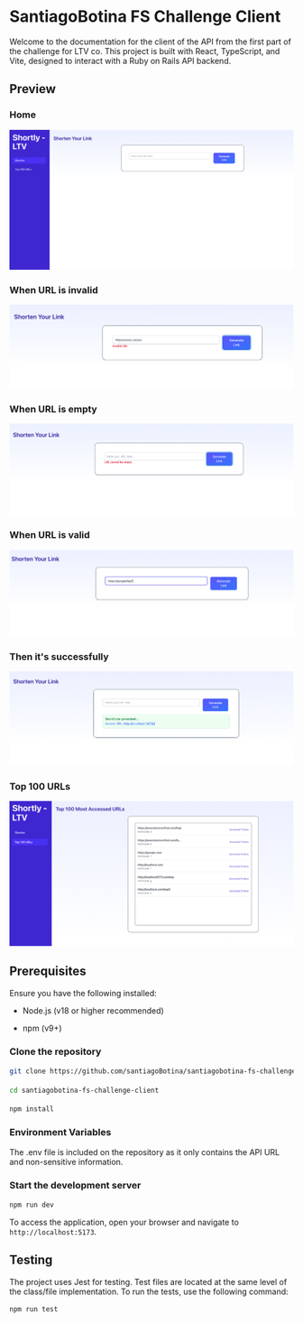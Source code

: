 # SantiagoBotina FS Challenge Client
Welcome to the documentation for the client of the API from the first part of the challenge for LTV co.
This project is built with React, TypeScript, and Vite, designed to interact with a Ruby on Rails API backend.

## Preview
### Home
![Home](./public/screenshoots/home.png)
### When URL is invalid
![invalid_url](./public/screenshoots/invalid_url.png)
### When URL is empty
![url_not_empty](./public/screenshoots/url_not_empty.png)
### When URL is valid
![valid_url](./public/screenshoots/valid_url.png)
### Then it's successfully
![created_url](./public/screenshoots/created_url.png)
### Top 100 URLs
![top_100](./public/screenshoots/top_100.png)

## Prerequisites
Ensure you have the following installed:

- Node.js (v18 or higher recommended)

- npm (v9+)

### Clone the repository
```bash
git clone https://github.com/santiagoBotina/santiagobotina-fs-challenge-client.git

cd santiagobotina-fs-challenge-client

npm install
```

### Environment Variables
The .env file is included on the repository as it only contains the API URL and non-sensitive information.

### Start the development server
```bash
npm run dev
```

To access the application, open your browser and navigate to `http://localhost:5173`.

## Testing
The project uses Jest for testing. Test files are located at the same level of the class/file implementation.
To run the tests, use the following command:
```bash
npm run test
```

